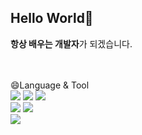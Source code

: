 <h2>Hello World👋</h2>
<strong>항상 배우는 개발자</strong>가 되겠습니다.
<ul>
</ul>
<br>
<br>
😄Language & Tool
<div>
<img src="https://img.shields.io/badge/Java-73C3D5?style=flat-square&logo=Python&logoColor=white"/></a> 
<img src="https://img.shields.io/badge/Spring-6DB33F?style=flat-square&logo=Python&logoColor=white"/></a> 
<img src="https://img.shields.io/badge/Spring Boot-6DB33F?style=flat-square&logo=Python&logoColor=white"/></a><br>
<img src="https://img.shields.io/badge/MySQL-4479A1?style=flat-square&logo=Python&logoColor=white"/></a>
<img src="https://img.shields.io/badge/MariaDB-003545?style=flat-square&logo=Python&logoColor=white"/></a><br>
<img src="https://img.shields.io/badge/Git-F05032?style=flat-square&logo=Python&logoColor=white"/></a>
</div>
<!--
**dong-minkim/dong-minkim** is a ✨ _special_ ✨ repository because its `README.md` (this file) appears on your GitHub profile.

Here are some ideas to get you started:

- 🔭 I’m currently working on ...
- 🌱 I’m currently learning ...
- 👯 I’m looking to collaborate on ...
- 🤔 I’m looking for help with ...
- 💬 Ask me about ...
- 📫 How to reach me: ...
- 😄 Pronouns: ...
- ⚡ Fun fact: ...
-->
